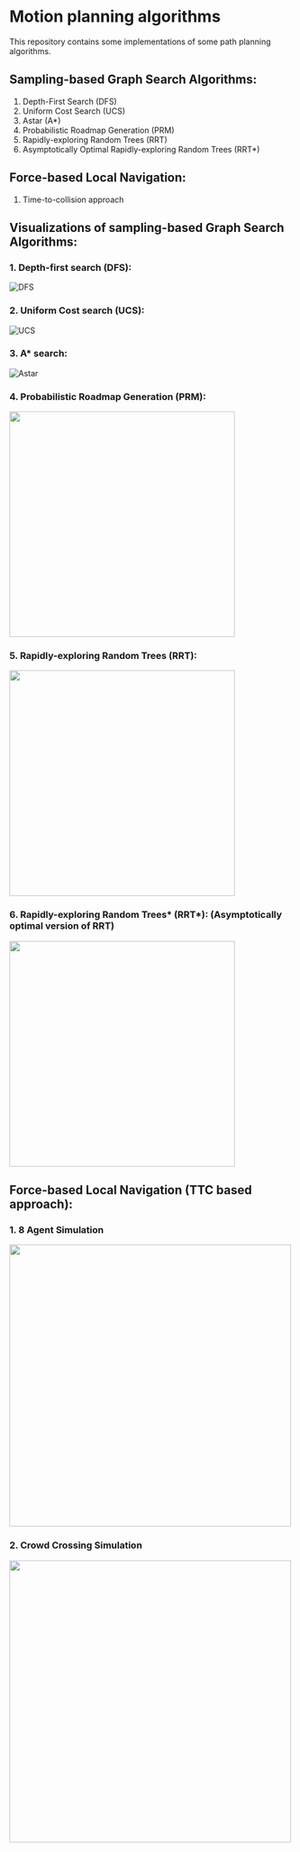 # Motion planning algorithms

This repository contains some implementations of some path planning algorithms.
## Sampling-based Graph Search Algorithms:
1. Depth-First Search (DFS)
2. Uniform Cost Search (UCS)
3. Astar (A*)
4. Probabilistic Roadmap Generation (PRM)
5. Rapidly-exploring Random Trees (RRT)
6. Asymptotically Optimal Rapidly-exploring Random Trees (RRT*)

## Force-based Local Navigation:
1. Time-to-collision approach

## Visualizations of sampling-based Graph Search Algorithms:
### 1. Depth-first search (DFS): 
![DFS](https://github.com/prateeks97/Motion_Planning/blob/master/Sampling_based/Astar_DFS_UCS/implementation/DFS.gif)
### 2. Uniform Cost search (UCS): 
![UCS](https://github.com/prateeks97/Motion_Planning/blob/master/Sampling_based/Astar_DFS_UCS/implementation/BFS.gif)
### 3. A* search: 
![Astar](https://github.com/prateeks97/Motion_Planning/blob/master/Sampling_based/Astar_DFS_UCS/implementation/Astar.gif)
### 4. Probabilistic Roadmap Generation (PRM): 
<img src = "https://github.com/prateeks97/Motion_Planning/blob/master/Sampling_based/Probabilistic_Roadmap_PRM/images/Path.png" width="400" height="400"/>

### 5. Rapidly-exploring Random Trees (RRT): 
<img src="https://github.com/shorane/Motion_Planning/blob/master/Sampling_based/RRT_RRT_star/video/RRT_gif.gif" width="400" height="400" />

### 6. Rapidly-exploring Random Trees* (RRT*): (Asymptotically optimal version of RRT) 
<img src="https://github.com/shorane/Motion_Planning/blob/master/Sampling_based/RRT_RRT_star/video/rrt_star_gif.gif" width="400" height="400" />

## Force-based Local Navigation (TTC based approach):
### 1. 8 Agent Simulation
<img  src="https://github.com/prateeks97/Motion_Planning/blob/master/Force%20Based%20Local%20Navigation/8%20Agents/Implementation/8_agents.gif"  width="500"  height="500"/>

### 2. Crowd Crossing Simulation
<img  src="https://github.com/prateeks97/Motion_Planning/blob/master/Force%20Based%20Local%20Navigation/Crowd%20Crossing/Implementation/crowd_crossing.gif"  width="500"  height="500"/>
